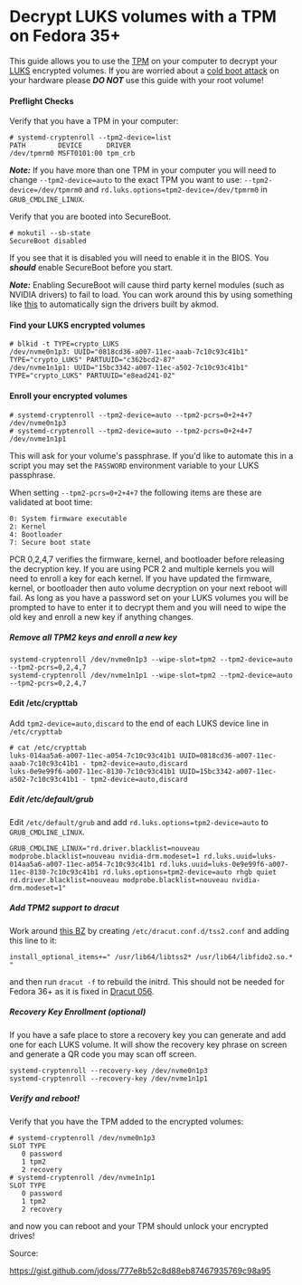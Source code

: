 # Decrypt LUKS volumes with a TPM on Fedora 35+

This guide allows you to use the [TPM](https://en.wikipedia.org/wiki/Trusted_Platform_Module) on your computer to decrypt your [LUKS](https://en.wikipedia.org/wiki/Linux_Unified_Key_Setup) encrypted volumes. If you are worried about a [cold boot attack](https://en.wikipedia.org/wiki/Cold_boot_attack) on your hardware please ***DO NOT*** use this guide with your root volume!

#### Preflight Checks

Verify that you have a TPM in your computer:
```
# systemd-cryptenroll --tpm2-device=list
PATH        DEVICE      DRIVER
/dev/tpmrm0 MSFT0101:00 tpm_crb
```

***Note:*** If you have more than one TPM in your computer you will need to change `--tpm2-device=auto` to the exact TPM you want to use: `--tpm2-device=/dev/tpmrm0` and `rd.luks.options=tpm2-device=/dev/tpmrm0` in `GRUB_CMDLINE_LINUX`.

Verify that you are booted into SecureBoot.
```
# mokutil --sb-state
SecureBoot disabled
```

If you see that it is disabled you will need to enable it in the BIOS. You ***should*** enable SecureBoot before you start.

***Note:*** Enabling SecureBoot will cause third party kernel modules (such as NVIDIA drivers) to fail to load. You can work around this by using something like [this](https://github.com/larsks/akmod-sign-modules) to automatically sign the drivers built by akmod.

#### Find your LUKS encrypted volumes

```
# blkid -t TYPE=crypto_LUKS
/dev/nvme0n1p3: UUID="0818cd36-a007-11ec-aaab-7c10c93c41b1" TYPE="crypto_LUKS" PARTUUID="c362bcd2-87"
/dev/nvme1n1p1: UUID="15bc3342-a007-11ec-a502-7c10c93c41b1" TYPE="crypto_LUKS" PARTUUID="e8ead241-02"
```

#### Enroll your encrypted volumes

```
# systemd-cryptenroll --tpm2-device=auto --tpm2-pcrs=0+2+4+7 /dev/nvme0n1p3
# systemd-cryptenroll --tpm2-device=auto --tpm2-pcrs=0+2+4+7 /dev/nvme1n1p1
```
This will ask for your volume's passphrase. If you'd like to automate this in a script you may set the `PASSWORD` environment variable to your LUKS passphrase.

When setting `--tpm2-pcrs=0+2+4+7` the following items are these are validated at boot time:

```
0: System firmware executable
2: Kernel
4: Bootloader
7: Secure boot state
```

PCR 0,2,4,7 verifies the firmware, kernel, and bootloader before releasing the decryption key. If you are using PCR 2 and multiple kernels you will need to enroll a key for each kernel. If you have updated the firmware, kernel, or bootloader then auto volume decryption on your next reboot will fail. As long as you have a password set on your LUKS volumes you will be prompted to have to enter it to decrypt them and you will need to wipe the old key and enroll a new key if anything changes.

##### Remove all TPM2 keys and enroll a new key

```
systemd-cryptenroll /dev/nvme0n1p3 --wipe-slot=tpm2 --tpm2-device=auto --tpm2-pcrs=0,2,4,7
systemd-cryptenroll /dev/nvme1n1p1 --wipe-slot=tpm2 --tpm2-device=auto --tpm2-pcrs=0,2,4,7
```

#### Edit /etc/crypttab

Add `tpm2-device=auto,discard` to the end of each LUKS device line in `/etc/crypttab`
```
# cat /etc/crypttab
luks-014aa5a6-a007-11ec-a054-7c10c93c41b1 UUID=0818cd36-a007-11ec-aaab-7c10c93c41b1 - tpm2-device=auto,discard
luks-0e9e99f6-a007-11ec-8130-7c10c93c41b1 UUID=15bc3342-a007-11ec-a502-7c10c93c41b1 - tpm2-device=auto,discard
```

##### Edit /etc/default/grub

Edit `/etc/default/grub` and add `rd.luks.options=tpm2-device=auto` to `GRUB_CMDLINE_LINUX`.

```
GRUB_CMDLINE_LINUX="rd.driver.blacklist=nouveau modprobe.blacklist=nouveau nvidia-drm.modeset=1 rd.luks.uuid=luks-014aa5a6-a007-11ec-a054-7c10c93c41b1 rd.luks.uuid=luks-0e9e99f6-a007-11ec-8130-7c10c93c41b1 rd.luks.options=tpm2-device=auto rhgb quiet rd.driver.blacklist=nouveau modprobe.blacklist=nouveau nvidia-drm.modeset=1"
```

##### Add TPM2 support to dracut

Work around [this BZ](https://bugzilla.redhat.com/show_bug.cgi?id=1976462) by creating `/etc/dracut.conf.d/tss2.conf` and adding this line to it:

```
install_optional_items+=" /usr/lib64/libtss2* /usr/lib64/libfido2.so.* "
```

and then run `dracut -f` to rebuild the initrd. This should not be needed for Fedora 36+ as it is fixed in [Dracut 056](https://koji.fedoraproject.org/koji/buildinfo?buildID=1929112).


##### Recovery Key Enrollment (optional)

If you have a safe place to store a recovery key you can generate and add one for each LUKS volume. It will show the recovery key phrase on screen and generate a QR code you may scan off screen.

```
systemd-cryptenroll --recovery-key /dev/nvme0n1p3
systemd-cryptenroll --recovery-key /dev/nvme1n1p1
```

##### Verify and reboot!

Verify that you have the TPM added to the encrypted volumes:
```
# systemd-cryptenroll /dev/nvme0n1p3
SLOT TYPE
   0 password
   1 tpm2
   2 recovery
# systemd-cryptenroll /dev/nvme1n1p1
SLOT TYPE
   0 password
   1 tpm2
   2 recovery
```

and now you can reboot and your TPM should unlock your encrypted drives!

Source:

https://gist.github.com/jdoss/777e8b52c8d88eb87467935769c98a95